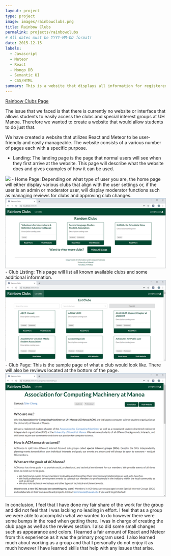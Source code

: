 ```yaml
---
layout: project
type: project
image: images/rainbowclubs.png
title: Rainbow Clubs
permalink: projects/rainbowclubs
# All dates must be YYYY-MM-DD format!
date: 2015-12-15
labels:
  - Javascript
  - Meteor
  - React
  - Mongo DB
  - Semantic UI
  - CSS/HTML
summary: This is a website that displays all information for registered clubs at UH Manoa.  It also has functions that allows updating club information, review clubs, and moderator capabilities.
---
```


[Rainbow Clubs Page](https://rainbowclubs.github.io/)

The issue that we faced is that there is currently no website or interface that allows students to easily access the clubs and special interest groups at UH Manoa.  Therefore we wanted to create a website that would allow students to do just that.  

We have created a website that utilizes React and Meteor to be user-friendly and easily manageable.  The website consists of a various number of pages each with a specific purpose.  
- Landing:
The landing page is the page that normal users will see when they first arrive at the website.  This page will describe what the website does and gives examples of how it can be used.
<img class="ui medium image" src="../images/nobody_landing.png">
- Home Page:
Depending on what type of user you are, the home page will either display various clubs that align with the user settings or, if the user is an admin or moderator user, will display moderator functions such as managing reviews for clubs and approving club changes.  
<img class="ui medium image" src="../images/user_landing.png">
- Club Listing:
This page will list all known available clubs and some additional information.
<img class="ui medium image" src="../images/user_club_listing.png">
- Club Page:
This is the sample page of what a club would look like.  There will also be reviews located at the bottom of the page.
<img class="ui medium image" src="../images/user_club_details_description.png">

In conclusion, I feel that I have done my fair share of the work for the group and did not feel that I was lacking no leading in effort.  I feel that as a group we were able to accomplish what we wanted to do however there were some bumps in the road when getting there.  I was in charge of creating the club page as well as the reviews section.  I also did some small changes such as appearance and colors.  I learned a fair amount of React and Meteor from this experience as it was the primary program used.  I also learned much about working as a group and that I personally do not enjoy it as much however I have learned skills that help with any issues that arise.  
